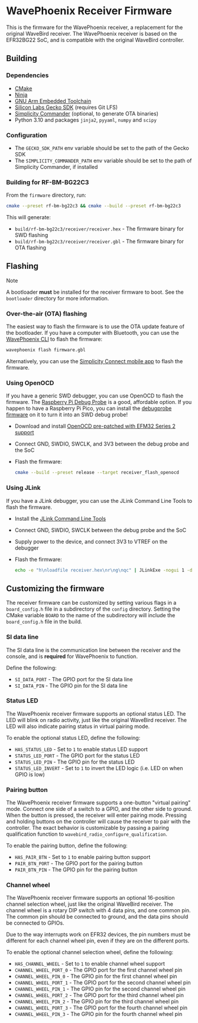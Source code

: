 # WavePhoenix Receiver Firmware

This is the firmware for the WavePhoenix receiver, a replacement for the original WaveBird receiver. The WavePhoenix receiver is based on the EFR32BG22 SoC, and is compatible with the original WaveBird controller.

## Building

### Dependencies

- [CMake](https://cmake.org/)
- [Ninja](https://ninja-build.org/)
- [GNU Arm Embedded Toolchain](https://developer.arm.com/tools-and-software/open-source-software/developer-tools/gnu-toolchain/gnu-rm)
- [Silicon Labs Gecko SDK](https://github.com/SiliconLabs/Gecko_SDK) (requires Git LFS)
- [Simplicity Commander](https://www.silabs.com/developers/simplicity-studio/simplicity-commander?tab=downloads) (optional, to generate OTA binaries)
- Python 3.10 and packages `jinja2`, `pyyaml`, `numpy` and `scipy`

### Configuration

- The `GECKO_SDK_PATH` env variable should be set to the path of the Gecko SDK
- The `SIMPLICITY_COMMANDER_PATH` env variable should be set to the path of Simplicity Commander, if installed

### Building for RF-BM-BG22C3

From the `firmware` directory, run:

```bash
cmake --preset rf-bm-bg22c3 && cmake --build --preset rf-bm-bg22c3
```

This will generate:

- `build/rf-bm-bg22c3/receiver/receiver.hex` - The firmware binary for SWD flashing
- `build/rf-bm-bg22c3/receiver/receiver.gbl` - The firmware binary for OTA flashing

## Flashing

> [!NOTE]
> A bootloader **must** be installed for the receiver firmware to boot. See the `bootloader` directory for more information.

### Over-the-air (OTA) flashing

The easiest way to flash the firmware is to use the OTA update feature of the bootloader. If you have a computer with Bluetooth, you can use the [WavePhoenix CLI](https://github.com/loopj/wavephoenix-cli) to flash the firmware:

```bash
wavephoenix flash firmware.gbl
```

Alternatively, you can use the [Simplicity Connect mobile app](https://www.silabs.com/developer-tools/simplicity-connect-mobile-app?tab=downloads) to flash the firmware.

### Using OpenOCD

If you have a generic SWD debugger, you can use OpenOCD to flash the firmware. The [Raspberry Pi Debug Probe](https://www.raspberrypi.com/products/debug-probe/) is a good, affordable option. If you happen to have a Raspberry Pi Pico, you can install the [debugprobe firmware](https://github.com/raspberrypi/debugprobe) on it to turn it into an SWD debug probe!

- Download and install [OpenOCD pre-patched with EFM32 Series 2 support](https://github.com/loopj/openocd-efm32s2)
- Connect GND, SWDIO, SWCLK, and 3V3 between the debug probe and the SoC
- Flash the firmware:

    ```bash
    cmake --build --preset release --target receiver_flash_openocd
    ```

### Using JLink

If you have a JLink debugger, you can use the JLink Command Line Tools to flash the firmware.

- Install the [JLink Command Line Tools](https://www.segger.com/downloads/jlink/)
- Connect GND, SWDIO, SWCLK between the debug probe and the SoC
- Supply power to the device, and connect 3V3 to VTREF on the debugger
- Flash the firmware:

    ```bash
    echo -e "h\nloadfile receiver.hex\nr\ng\nqc" | JLinkExe -nogui 1 -device EFR32BG22C224F512GM32 -if SWD -speed 4000
    ```

## Customizing the firmware

The receiver firmware can be customized by setting various flags in a `board_config.h` file in a subdirectory of the
`config` directory. Setting the CMake variable `BOARD` to the name of the subdirectory will
include the `board_config.h` file in the build.

### SI data line

The SI data line is the communication line between the receiver and the console, and is **required** for
WavePhoenix to function.

Define the following:

- `SI_DATA_PORT` - The GPIO port for the SI data line
- `SI_DATA_PIN` - The GPIO pin for the SI data line

### Status LED

The WavePhoenix receiver firmware supports an optional status LED. The LED will blink on radio activity, just like
the original WaveBird receiver. The LED will also indicate pairing status in virtual pairing mode.

To enable the optional status LED, define the following:

- `HAS_STATUS_LED` - Set to `1` to enable status LED support
- `STATUS_LED_PORT` - The GPIO port for the status LED
- `STATUS_LED_PIN` - The GPIO pin for the status LED
- `STATUS_LED_INVERT` - Set to `1` to invert the LED logic (i.e. LED on when GPIO is low)

### Pairing button

The WavePhoenix receiver firmware supports a one-button "virtual pairing" mode. Connect one side of a switch to a
GPIO, and the other side to ground. When the button is pressed, the receiver will enter pairing mode. Pressing and
holding buttons on the controller will cause the receiver to pair with the controller. The exact behavior is
customizable by passing a pairing qualification function to `wavebird_radio_configure_qualification`.

To enable the pairing button, define the following:

- `HAS_PAIR_BTN` - Set to `1` to enable pairing button support
- `PAIR_BTN_PORT` - The GPIO port for the pairing button
- `PAIR_BTN_PIN` - The GPIO pin for the pairing button

### Channel wheel

The WavePhoenix receiver firmware supports an optional 16-position channel selection wheel, just like the original
WaveBird receiver. The channel wheel is a rotary DIP switch with 4 data pins, and one common pin. The common pin
should be connected to ground, and the data pins should be connected to GPIOs.

Due to the way interrupts work on EFR32 devices, the pin numbers must be different for each channel wheel pin,
even if they are on the different ports.

To enable the optional channel selection wheel, define the following:

- `HAS_CHANNEL_WHEEL` - Set to `1` to enable channel wheel support
- `CHANNEL_WHEEL_PORT_0` - The GPIO port for the first channel wheel pin
- `CHANNEL_WHEEL_PIN_0` - The GPIO pin for the first channel wheel pin
- `CHANNEL_WHEEL_PORT_1` - The GPIO port for the second channel wheel pin
- `CHANNEL_WHEEL_PIN_1` - The GPIO pin for the second channel wheel pin
- `CHANNEL_WHEEL_PORT_2` - The GPIO port for the third channel wheel pin
- `CHANNEL_WHEEL_PIN_2` - The GPIO pin for the third channel wheel pin
- `CHANNEL_WHEEL_PORT_3` - The GPIO port for the fourth channel wheel pin
- `CHANNEL_WHEEL_PIN_3` - The GPIO pin for the fourth channel wheel pin

